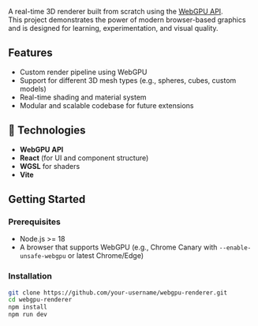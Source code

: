 A real-time 3D renderer built from scratch using the [WebGPU API](https://gpuweb.github.io/gpuweb/).  
This project demonstrates the power of modern browser-based graphics and is designed for learning, experimentation, and visual quality.

## Features

- Custom render pipeline using WebGPU
- Support for different 3D mesh types (e.g., spheres, cubes, custom models)
- Real-time shading and material system
- Modular and scalable codebase for future extensions

## 🔧 Technologies

- **WebGPU API**
- **React** (for UI and component structure)
- **WGSL** for shaders
- **Vite**

## Getting Started

### Prerequisites

- Node.js >= 18
- A browser that supports WebGPU (e.g., Chrome Canary with `--enable-unsafe-webgpu` or latest Chrome/Edge)

### Installation

```bash
git clone https://github.com/your-username/webgpu-renderer.git
cd webgpu-renderer
npm install
npm run dev
